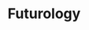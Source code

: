 ---
title: Futurology
crosslinks:
- teslamotors
- science
- worldnews
- IAmA
- news
- BasicIncome
- todayilearned
- AskReddit
- Bitcoin
- The_Donald
- technology
- videos
- explainlikeimfive
- askscience
- thisweekinreview
- space
- dataisbeautiful
- politics
- vegan
- Economics
---